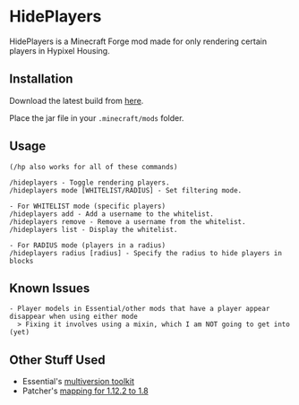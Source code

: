 # HidePlayers

HidePlayers is a Minecraft Forge mod made for only rendering certain players in Hypixel Housing.

## Installation

Download the latest build from [here](https://github.com/supern64/HidePlayers/releases).

Place the jar file in your `.minecraft/mods` folder.

## Usage

```
(/hp also works for all of these commands)

/hideplayers - Toggle rendering players.
/hideplayers mode [WHITELIST/RADIUS] - Set filtering mode.

- For WHITELIST mode (specific players) 
/hideplayers add - Add a username to the whitelist.
/hideplayers remove - Remove a username from the whitelist.
/hideplayers list - Display the whitelist.

- For RADIUS mode (players in a radius)
/hideplayers radius [radius] - Specify the radius to hide players in blocks
```

## Known Issues
```
- Player models in Essential/other mods that have a player appear disappear when using either mode
  > Fixing it involves using a mixin, which I am NOT going to get into (yet)
```

## Other Stuff Used
- Essential's [multiversion toolkit](https://github.com/EssentialGG/essential-gradle-toolkit) 
- Patcher's [mapping for 1.12.2 to 1.8](https://github.com/Sk1erLLC/Patcher/blob/master/versions/1.12.2-1.8.9.txt)